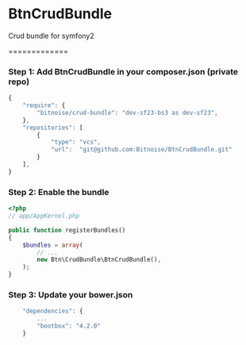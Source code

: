 BtnCrudBundle
============

Crud bundle for symfony2

=============

### Step 1: Add BtnCrudBundle in your composer.json (private repo)

```js
{
    "require": {
        "bitnoise/crud-bundle": "dev-sf23-bs3 as dev-sf23",
    },
    "repositories": [
        {
            "type": "vcs",
            "url":  "git@github.com:Bitnoise/BtnCrudBundle.git"
        }
    ],
}
```

### Step 2: Enable the bundle

``` php
<?php
// app/AppKernel.php

public function registerBundles()
{
    $bundles = array(
        // ...
        new Btn\CrudBundle\BtnCrudBundle(),
    );
}
```

### Step 3: Update your bower.json

``` js
    "dependencies": {
        ...
        "bootbox": "4.2.0"
    }
```
